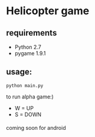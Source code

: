 # Helicopter game
## requirements
* Python 2.7
* pygame 1.9.1

## usage:
```
python main.py
```

to run alpha game:)

* W = UP
* S = DOWN

####
coming soon for android

